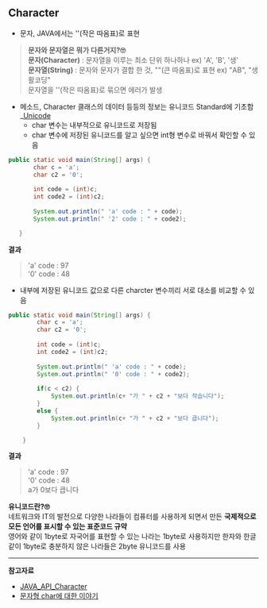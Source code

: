 ## Character
- 문자, JAVA에서는 ''(작은 따옴표)로 표현
     
>**문자와 문자열은 뭐가 다른거지?🙄**    
**문자(Character)** : 문자열을 이루는 최소 단위 하나하나 ex) 'A', 'B', '생'         
**문자열(String)** : 문자와 문자가 결합 한 것, ""(큰 따옴표)로 표현 ex) "AB", "생활코딩"    
문자열을 ''(작은 따옴표)로 묶으면 에러가 발생 



- 메소드, Character 클래스의 데이터 등등의 정보는 유니코드 Standard에 기초함_[Unicode](http://www.unicode.org) 
   - char 변수는 내부적으로 유니코드로 저장됨
   - char 변수에 저장된 유니코드를 알고 싶으면 int형 변수로 바꿔서 확인할 수 있음
   
 ```java
 public static void main(String[] args) {
		char c = 'a';
		char c2 = '0';
		
		int code = (int)c;
		int code2 = (int)c2;
		
		System.out.println(" 'a' code : " + code);
		System.out.println(" '2' code : " + code2);

	}
 ```
**결과**    
 >'a' code : 97   
 '0' code : 48    
 
  - 내부에 저장된 유니코드 값으로 다른 charcter 변수끼리 서로 대소를 비교할 수 있음
``` java
public static void main(String[] args) {
		char c = 'a';
		char c2 = '0';
		
		int code = (int)c;
		int code2 = (int)c2;
		
		System.out.println(" 'a' code : " + code);
		System.out.println(" '0' code : " + code2);
		
		if(c < c2) {
			System.out.println(c+ "가 " + c2 + "보다 작습니다");
		}
		else {
			System.out.println(c+ "가 " + c2 + "보다 큽니다");
		}

	}
```
**결과**    
 >'a' code : 97   
 '0' code : 48      
 a가 0보다 큽니다
 

**유니코드란?🙄**     
네트워크와 IT의 발전으로 다양한 나라들이 컴퓨터를 사용하게 되면서 만든 **국제적으로 모든 언어를 표시할 수 있는 표준코드 규약**     
영어와 같이 1byte로 자국어를 표현할 수 있는 나라는 1byte로 사용하지만 한자와 한글같이 1byte로 충분하지 않은 나라들은 2byte 유니코드를 사용

---
**참고자료**
- [JAVA_API_Character](https://docs.oracle.com/javase/7/docs/api/java/lang/Character.html#unicode)
- [문자형 char에 대한 이야기](https://gyugyu.tistory.com/6)
